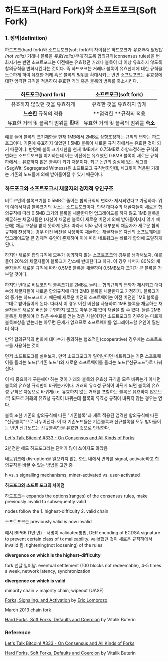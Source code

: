 # 하드포크\(Hard Fork\)와 소프트포크\(Soft Fork\)

### 1. 정의\(definition\)

하드포크\(hard fork\)와 소프트포크\(soft fork\)의 차이점은 하드포크가 _유효하지 않았던\(not valid\)_ 거래나 블록을 _유효\(valid\)하게_ 하도록 합의규칙\(consensus rules\)을 변화시키는 반면 소프트포크는 이전에는 유효했던 거래나 블록이 더 이상 유효하지 않도록 합의규칙을 변화시킨다는 것이다. 즉 하드포크는 거래나 블록이 유효한지에 대한 규칙을 느슨하게 하여 유효한 거래 혹은 블록의 범위를 확대시키는 반면 소프트포크는 유효성에 대한 엄격한 규칙을 적용하여 유효한 거래 혹은 블록의 범위를 축소시킨다.

| **하드포크\(hard fork\)** | **소프트포크\(soft fork\)** |
| :---: | :---: |
| 유효하지 않았던 것을 유효하게 | 유효한 것을 유효하지 않게 |
| **느슨한** 규칙의 적용 | **엄격한 **규칙의 적용 |
| 유효한 거래 및 블록의 범위를 **확대** | 유효한 거래 및 블록의 범위를 **축소** |

예를 들어 블록의 크기제한을 현재 1MB에서 2MB로 상향조정하는 규칙의 변화는 하드포크이다. 기존에 유효하지 않았던 1.5MB 블록이 새로운 규칙 하에서는 유효한 것이 되기 때문이다. 반면에 블록 크기제한을 현재 1MB에서 0.75MB로 하향조정하는 규칙의 변화는 소프트포크를 야기하는데 이는 이전에는 유효했던 0.8MB 블록이 새로운 규칙 하에서는 유효하지 않은 블록이 되기 때문이다. 최근 논란의 중심에 있는 세그윗\(SegWit: Segregated Witness\)은 소프트포크 규칙변화인데, 세그윗이 적용된 거래는 기존의 노드들에 의해 받아들여질 수 있기 때문이다.

### 하드포크와 소프트포크시 채굴자의 경제적 유인구조

비트코인의 블록크기를 0.5MB로 줄이는 합의규칙의 변화가 제시되었다고 가정하자. 위의 예에서처럼 블록크기의 감소는 소프트포크이다. 만약 대다수의 채굴자들이 새로운 합의규칙에 따라 0.5MB 크기의 블록을 채굴한다면 업그레이드를 하지 않고 1MB 블록을 채굴하는 채굴자들은 \(자신이 채굴한 블록이 새로운 버전에 의해 받아들여지지 않기 때문에\) 채굴 보상을 받지 못하게 된다. 따라서 이와 같이 대부분의 채굴자가 새로운 합의규칙에 찬성하는 경우 이전 버전을 사용하여 채굴하는 채굴자들은 자신의 소프트웨어를 업그레이드할 큰 경제적 유인이 존재하며 이에 따라 네트워크는 빠르게 합의에 도달하게 된다. 

하지만 새로운 합의규칙에 모두가 동의하지 않는 소프트포크의 경우를 생각해보자. 예를 들어 20%의 채굴자들이 블록크기 감소에 반대한다고 하자. 이 경우 나머지 80%의 채굴자들은 새로운 규칙에 따라 0.5MB 블록을 채굴하며 0.5MB보다 크기가 큰 블록을 거부할 것이다. 

하지만 반대로 비트코인의 블록크기를 2MB로 늘리는 합의규칙의 변화가 제시되고 대다수의 채굴자들이 새로운 합의규칙에 따라 2MB 블록을 채굴한다고 가정하자. 블록크기의 증가는 하드포크이기 때문에 새로운 버전의 소프트웨어는 이전 버전인 1MB 블록을 그대로 받아들이게 된다. 따라서 이 경우 이전 버전을 사용하여 1MB 블록을 채굴하는 채굴자들은 새로운 버전을 구현하지 않고도 아무 문제 없이 채굴을 할 수 있다. 물론 2MB 블록을 채굴해야 더 많은 수수료를 얻는 것은 사실이지만 소프트포크의 경우와는 다르게 블록보상을 받는데는 아무런 문제가 없으므로 소프트웨어를 업그레이드할 유인이 훨씬 더 적다. 



만약 합의규칙의 변화에 대다수가 동의하는 협조적인\(cooperative\) 경우에는 소프트포크를 사용하는 것이 



먼저 소프트포크를 살펴보자. 만약 소프크포크가 일어난다면 네트워크는 기존 소프트웨어를 돌리는 노드\("기존 노드"\)와 새로운 소프트웨어를 돌리는 노드\("신규노드"\)로 나눠진다.

이 때 중요하게 구분해야 하는 것이 거래와 블록의 유효성 규칙을 모두 바뀌는가 아니면 블록의 유효성 규칙만이 바뀌는가이다. 거래의 유효성 규칙이 바뀌게 되면 블록의 유효성 규칙은 자동으로 바뀌게\(i.e. 유효하지 않는 거래를 포함하는 블록은 유효하지 않으므로\) 되므로 거래의 유효성 규칙이 바뀌는데 블록의 유효성 규칙이 바뀌지 않는 경우는 없다.

블록 또한 기존의 합의규칙에 따른 "기존블록"과 새로 적용된 엄격한 합의규칙에 따른 "신규블록"으로 나누어진다. 이 때 기존노드들은 기존블록과 신규블록을 모두 받아들이는 반면 신규노드는 신규블록만을 유효한 것으로 인정한다.

[Let's Talk Bitcoin! \#333 - On Consensus and All Kinds of Forks](https://letstalkbitcoin.com/blog/post/lets-talk-bitcoin-333-on-consensus-and-all-kinds-of-forks)

2년전만 해도 하드포크라는 단어가 많이 쓰이지도 않았음

네트워크에 disruption을 일으키지 않는 한도 내에서 변화를 signal, activate하고 합의규칙을 바꿀 수 있는 방법을 고안 중

h vs. s signalling mechanisms, miner-activated vs. user-activated

**하드포크와 소프트 포크의 차이점**

하드포크는 expands the options\(ranges\) of the consensus rules, make previously invalid to subsequently valid

nodes follow the 1. highest-difficulty 2. valid chain

소프트포크는 previously valid is now invalid

예시 BIP66 \(1년 반\) - 서명이 validated방법, DER encoding of ECDSA signature to prevent certain class of tx malleability. valid했던 것이 새로운 규칙하에서 invalid 됨. tightening\(not loosening\) of the rules

**divergence on which is the highest-difficulty**

fork 맨날 일어남. eventual settlement \(100 blocks not redeemable\), 4-5 times a week, network latency, synchronization

**divergence on which is valid**

minority chain &gt; majority chain, wipeout \(UASF\)

[Forks, Signaling, and Activation](https://medium.com/@elombrozo/forks-signaling-and-activation-d60b6abda49a) by [Eric Lombrozo](https://medium.com/@elombrozo?source=post_header_lockup)

March 2013 chain fork

[Hard Forks, Soft Forks, Defaults and Coercion](http://vitalik.ca/general/2017/03/14/forks_and_markets.html) by Vitalik Buterin

### Reference

[Let's Talk Bitcoin! \#333 - On Consensus and All Kinds of Forks](#)

[Hard Forks, Soft Forks, Defaults and Coercion](#) by Vitalik Buterin

